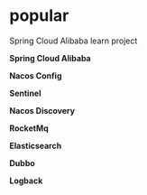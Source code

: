 # popular

Spring Cloud Alibaba learn project


**Spring Cloud Alibaba**

**Nacos Config** 

**Sentinel**

**Nacos Discovery**

**RocketMq** 

**Elasticsearch**

**Dubbo**

**Logback**
